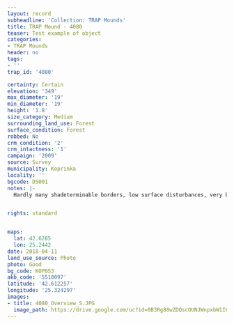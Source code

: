 ```yaml
---
layout: record
subheadline: 'Collection: TRAP Mounds'
title: TRAP Mound - 4080
teaser: Test example of object
categories:
- TRAP Mounds
header: no
tags:
- ''
trap_id: '4080'

certainty: Certain
elevation: '349'
max_diameter: '19'
min_diameter: '19'
height: '1.8'
size_category: Medium
surrounding_land_use: Forest
surface_condition: Forest
robbed: No
crm_condition: '2'
crm_intactness: '1'
campaign: '2009'
source: Survey
municipality: Koprinka
locality: ''
bgcode: DS001
notes: |-
  Hardly many shadeterminable borders, low surface disturbances, very bushy.


rights: standard


maps:
  lat: 42.6285
  lon: 25.2442
date: 2018-04-11
land_use_source: Photo
photo: Good
bg_code: КОР053
akb_code: '5510097'
latitude: '42.612257'
longitude: '25.324297'
images:
- title: 4080_Overview_S.JPG
  image_path: https://drive.google.com/uc?id=0B3Rg88wZDQscOUNJWnpxbW1IQzA
---
```

